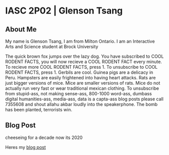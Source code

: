 # IASC 2P02 | Glenson Tsang

## About Me

My name is Glenson Tsang, I am from Milton Ontario. I am an Interactive Arts and Science student at Brock University

The quick brown fox jumps over the lazy dog. You have subscribed to COOL RODENT FACTS, you will now recieve a COOL RODENT FACT every minute. To recieve more COOL RODENT FACTS, press 1. To unsubscribe to COOL RODENT FACTS, press 1. Gerbils are cool. Guinea pigs are a delicacy in Peru. Hampsters are easily frightened into having heart attacks. Rats are just bigger versions of mice. Mice are smaller versions of rats. Mice do not actually run very fast or wear traditional mexican clothing. To unsubscribe from stupid-ass, not making sense-ass, 800-1000 word-ass, dumbass digital humanities-ass, media-ass, data is a capta-ass blog posts please call 7355608 and shout allahu akbar loudly into the speakerphone. The bomb has been planted, terrorists win. 


## Blog Post

cheeseing for a decade now its 2020

Heres my [blog post](blog.md)
